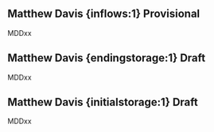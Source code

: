 ## Matthew Davis {inflows:1} Provisional
MDDxx

## Matthew Davis {endingstorage:1} Draft
MDDxx

## Matthew Davis {initialstorage:1} Draft
MDDxx
